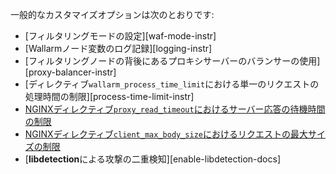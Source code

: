 一般的なカスタマイズオプションは次のとおりです:

* [フィルタリングモードの設定][waf-mode-instr]
* [Wallarmノード変数のログ記録][logging-instr]
* [フィルタリングノードの背後にあるプロキシサーバーのバランサーの使用][proxy-balancer-instr]
* [ディレクティブ`wallarm_process_time_limit`における単一のリクエストの処理時間の制限][process-time-limit-instr]
* [NGINXディレクティブ`proxy_read_timeout`におけるサーバー応答の待機時間の制限](https://nginx.org/en/docs/http/ngx_http_proxy_module.html#proxy_read_timeout)
* [NGINXディレクティブ`client_max_body_size`におけるリクエストの最大サイズの制限](https://nginx.org/en/docs/http/ngx_http_core_module.html#client_max_body_size)
* [**libdetection**による攻撃の二重検知][enable-libdetection-docs]